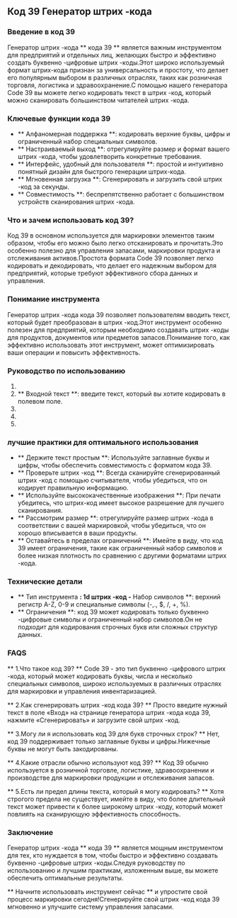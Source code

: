 ## Код 39 Генератор штрих -кода

### Введение в код 39
Генератор штрих -кода ** кода 39 ** является важным инструментом для предприятий и отдельных лиц, желающих быстро и эффективно создать буквенно -цифровые штрих -коды.Этот широко используемый формат штрих-кода признан за универсальность и простоту, что делает его популярным выбором в различных отраслях, таких как розничная торговля, логистика и здравоохранение.С помощью нашего генератора Code 39 вы можете легко кодировать текст в штрих -код, который можно сканировать большинством читателей штрих -кода.

### Ключевые функции кода 39
- ** Алфаномерная поддержка **: кодировать верхние буквы, цифры и ограниченный набор специальных символов.
- ** Настраиваемый выход **: отрегулируйте размер и формат вашего штрих -кода, чтобы удовлетворить конкретные требования.
- ** Интерфейс, удобный для пользователя **: простой и интуитивно понятный дизайн для быстрого генерации штрих-кода.
- ** Мгновенная загрузка **: Сгенерировать и загрузить свой штрих -код за секунды.
- ** Совместимость **: беспрепятственно работает с большинством устройств сканирования штрих -кода.

### Что и зачем использовать код 39?
Код 39 в основном используется для маркировки элементов таким образом, чтобы его можно было легко отсканировать и прочитать.Это особенно полезно для управления запасами, маркировки продукта и отслеживания активов.Простота формата Code 39 позволяет легко кодировать и декодировать, что делает его надежным выбором для предприятий, которые требуют эффективного сбора данных и управления.

### Понимание инструмента
Генератор штрих -кода кода 39 позволяет пользователям вводить текст, который будет преобразован в штрих -код.Этот инструмент особенно полезен для предприятий, которым необходимо создавать штрих -коды для продуктов, документов или предметов запасов.Понимание того, как эффективно использовать этот инструмент, может оптимизировать ваши операции и повысить эффективность.

### Руководство по использованию
1.
2. ** Входной текст **: введите текст, который вы хотите кодировать в полевом поле.
3.
4.
5.

### лучшие практики для оптимального использования
- ** Держите текст простым **: Используйте заглавные буквы и цифры, чтобы обеспечить совместимость с форматом кода 39.
- ** Проверьте штрих -код **: Всегда сканируйте сгенерированный штрих -код с помощью считывателя, чтобы убедиться, что он кодирует правильную информацию.
- ** Используйте высококачественные изображения **: При печати убедитесь, что штрих-код имеет высокое разрешение для лучшего сканирования.
- ** Рассмотрим размер **: отрегулируйте размер штрих -кода в соответствии с вашей маркировкой, чтобы убедиться, что он хорошо вписывается в ваши продукты.
- ** Оставайтесь в пределах ограничений **: Имейте в виду, что код 39 имеет ограничения, такие как ограниченный набор символов и более низкая плотность по сравнению с другими форматами штрих -кода.

### Технические детали
- ** Тип инструмента **: 1d штрих -код
-** Набор символов **: верхний регистр A-Z, 0-9 и специальные символы (-,., $, /, +, %).
- ** Ограничения **: код 39 может кодировать только буквенно -цифровые символы и ограниченный набор символов.Он не подходит для кодирования строчных букв или сложных структур данных.

### FAQS

** 1.Что такое код 39? **
Code 39 - это тип буквенно -цифрового штрих -кода, который может кодировать буквы, числа и несколько специальных символов, широко используемых в различных отраслях для маркировки и управления инвентаризацией.

** 2.Как сгенерировать штрих -код кода 39? **
Просто введите нужный текст в поле «Вход» на странице генератора штрих -кода кода 39, нажмите «Сгенерировать» и загрузите свой штрих -код.

** 3.Могу ли я использовать код 39 для букв строчных строк? **
Нет, код 39 поддерживает только заглавные буквы и цифры.Нижечные буквы не могут быть закодированы.

** 4.Какие отрасли обычно используют код 39? **
Код 39 обычно используется в розничной торговле, логистике, здравоохранении и производстве для маркировки продукции и отслеживания запасов.

** 5.Есть ли предел длины текста, который я могу кодировать? **
Хотя строгого предела не существует, имейте в виду, что более длительный текст может привести к более широкому штрих -коду, который может повлиять на сканирующую эффективность способность.

### Заключение
Генератор штрих -кода ** кода 39 ** является мощным инструментом для тех, кто нуждается в том, чтобы быстро и эффективно создавать буквенно -цифровые штрих -коды.Следуя руководству по использованию и лучшим практикам, изложенным выше, вы можете обеспечить оптимальные результаты.

** Начните использовать инструмент сейчас ** и упростите свой процесс маркировки сегодня!Сгенерируйте свой штрих -код кода 39 мгновенно и улучшите систему управления запасами.